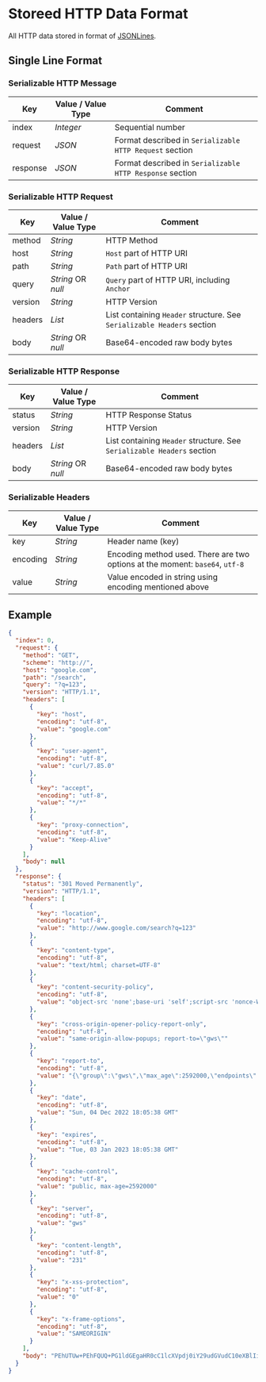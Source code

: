 # Storeed HTTP Data Format

All HTTP data stored in format of [JSONLines](https://jsonlines.org).

## Single Line Format

### Serializable HTTP Message

| Key | Value / Value Type | Comment |
| --- | --- | --- |
| index | *Integer* | Sequential number |
| request | *JSON* | Format described in `Serializable HTTP Request` section |
| response | *JSON* | Format described in `Serializable HTTP Response` section |

### Serializable HTTP Request

| Key | Value / Value Type | Comment |
| --- | --- | --- |
| method | *String* | HTTP Method |
| host | *String* | `Host` part of HTTP URI |
| path | *String* | `Path` part of HTTP URI |
| query | *String* OR *null* | `Query` part of HTTP URI, including `Anchor` |
| version | *String* | HTTP Version |
| headers | *List* | List containing `Header` structure. See `Serializable Headers` section |
| body | *String* OR *null* | Base64-encoded raw body bytes |

### Serializable HTTP Response

| Key | Value / Value Type | Comment |
| --- | --- | --- |
| status | *String* | HTTP Response Status |
| version | *String* | HTTP Version |
| headers | *List* | List containing `Header` structure. See `Serializable Headers` section |
| body | *String* OR *null* | Base64-encoded raw body bytes |

### Serializable Headers

| Key | Value / Value Type | Comment |
| --- | --- | --- |
| key | *String* | Header name (key) |
| encoding | *String* | Encoding method used. There are two options at the moment: `base64`, `utf-8` |
| value | *String* | Value encoded in string using encoding mentioned above |

## Example

``` json
{
  "index": 0,
  "request": {
    "method": "GET",
    "scheme": "http://",
    "host": "google.com",
    "path": "/search",
    "query": "?q=123",
    "version": "HTTP/1.1",
    "headers": [
      {
        "key": "host",
        "encoding": "utf-8",
        "value": "google.com"
      },
      {
        "key": "user-agent",
        "encoding": "utf-8",
        "value": "curl/7.85.0"
      },
      {
        "key": "accept",
        "encoding": "utf-8",
        "value": "*/*"
      },
      {
        "key": "proxy-connection",
        "encoding": "utf-8",
        "value": "Keep-Alive"
      }
    ],
    "body": null
  },
  "response": {
    "status": "301 Moved Permanently",
    "version": "HTTP/1.1",
    "headers": [
      {
        "key": "location",
        "encoding": "utf-8",
        "value": "http://www.google.com/search?q=123"
      },
      {
        "key": "content-type",
        "encoding": "utf-8",
        "value": "text/html; charset=UTF-8"
      },
      {
        "key": "content-security-policy",
        "encoding": "utf-8",
        "value": "object-src 'none';base-uri 'self';script-src 'nonce-WUklQPvck6VungCLCqaF4A' 'strict-dynamic' 'report-sample' 'unsafe-eval' 'unsafe-inline' https: http:;report-uri https://csp.withgoogle.com/csp/gws/xsrp"
      },
      {
        "key": "cross-origin-opener-policy-report-only",
        "encoding": "utf-8",
        "value": "same-origin-allow-popups; report-to=\"gws\""
      },
      {
        "key": "report-to",
        "encoding": "utf-8",
        "value": "{\"group\":\"gws\",\"max_age\":2592000,\"endpoints\":[{\"url\":\"https://csp.withgoogle.com/csp/report-to/gws/xsrp\"}]}"
      },
      {
        "key": "date",
        "encoding": "utf-8",
        "value": "Sun, 04 Dec 2022 18:05:38 GMT"
      },
      {
        "key": "expires",
        "encoding": "utf-8",
        "value": "Tue, 03 Jan 2023 18:05:38 GMT"
      },
      {
        "key": "cache-control",
        "encoding": "utf-8",
        "value": "public, max-age=2592000"
      },
      {
        "key": "server",
        "encoding": "utf-8",
        "value": "gws"
      },
      {
        "key": "content-length",
        "encoding": "utf-8",
        "value": "231"
      },
      {
        "key": "x-xss-protection",
        "encoding": "utf-8",
        "value": "0"
      },
      {
        "key": "x-frame-options",
        "encoding": "utf-8",
        "value": "SAMEORIGIN"
      }
    ],
    "body": "PEhUTUw+PEhFQUQ+PG1ldGEgaHR0cC1lcXVpdj0iY29udGVudC10eXBlIiBjb250ZW50PSJ0ZXh0L2h0bWw7Y2hhcnNldD11dGYtOCI+CjxUSVRMRT4zMDEgTW92ZWQ8L1RJVExFPjwvSEVBRD48Qk9EWT4KPEgxPjMwMSBNb3ZlZDwvSDE+ClRoZSBkb2N1bWVudCBoYXMgbW92ZWQKPEEgSFJFRj0iaHR0cDovL3d3dy5nb29nbGUuY29tL3NlYXJjaD9xPTEyMyI+aGVyZTwvQT4uDQo8L0JPRFk+PC9IVE1MPg0K"
  }
}
```
